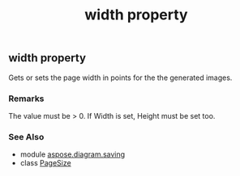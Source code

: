 ﻿---
title: width property
second_title: Aspose.Diagram for Python via .NET API References
description: 
type: docs
weight: 50
url: /python-net/aspose.diagram.saving/pagesize/width/
is_root: false
---

## width property


Gets or sets the page width in points for the the generated images.
### Remarks 


The value must be > 0. If Width is set, Height must be set too.

### See Also
* module [aspose.diagram.saving](../../)
* class [PageSize](/diagram/python-net/aspose.diagram.saving/pagesize)
